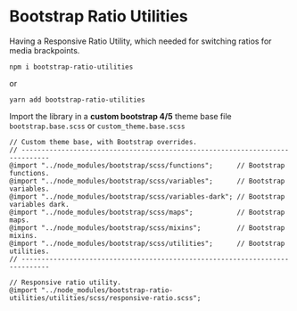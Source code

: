 # Bootstrap Ratio Utilities

Having a Responsive Ratio Utility, which needed for switching ratios for media brackpoints.

```
npm i bootstrap-ratio-utilities
```

or 
```
yarn add bootstrap-ratio-utilities
```

Import the library in a **custom bootstrap 4/5** theme base file
`bootstrap.base.scss`
or `custom_theme.base.scss`
```
// Custom theme base, with Bootstrap overrides.
// -----------------------------------------------------------------------------
@import "../node_modules/bootstrap/scss/functions";      // Bootstrap functions.
@import "../node_modules/bootstrap/scss/variables";      // Bootstrap variables.
@import "../node_modules/bootstrap/scss/variables-dark"; // Bootstrap variables dark.
@import "../node_modules/bootstrap/scss/maps";           // Bootstrap maps.
@import "../node_modules/bootstrap/scss/mixins";         // Bootstrap mixins.
@import "../node_modules/bootstrap/scss/utilities";      // Bootstrap utilities.
// -----------------------------------------------------------------------------

// Responsive ratio utility.
@import "../node_modules/bootstrap-ratio-utilities/utilities/scss/responsive-ratio.scss";
```
